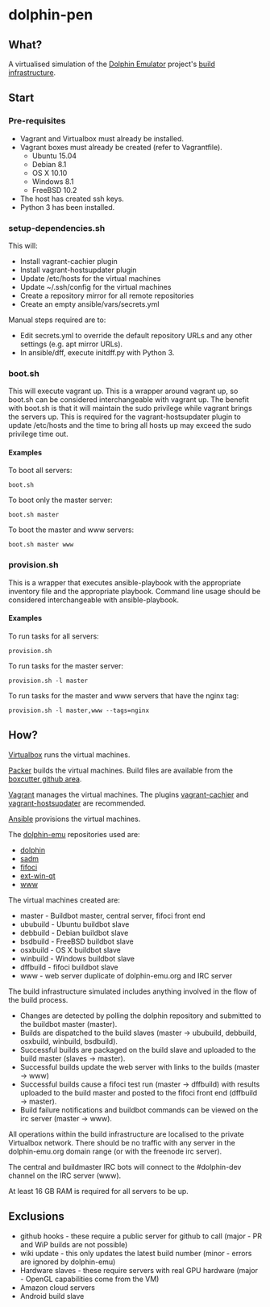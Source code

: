 # dolphin-pen

## What?

A virtualised simulation of the [Dolphin Emulator](https://dolphin-emu.org)
project's [build infrastructure](https://dolphin-emu.org/blog/2015/01/25/making-developers-more-productive-dolphin-development-infrastructure/).

## Start

### Pre-requisites

* Vagrant and Virtualbox must already be installed.
* Vagrant boxes must already be created (refer to Vagrantfile).
  * Ubuntu 15.04
  * Debian 8.1
  * OS X 10.10
  * Windows 8.1
  * FreeBSD 10.2
* The host has created ssh keys.
* Python 3 has been installed.

### setup-dependencies.sh

This will:
* Install vagrant-cachier plugin
* Install vagrant-hostsupdater plugin
* Update /etc/hosts for the virtual machines
* Update ~/.ssh/config for the virtual machines
* Create a repository mirror for all remote repositories
* Create an empty ansible/vars/secrets.yml

Manual steps required are to:
* Edit secrets.yml to override the default repository URLs and any other
  settings (e.g. apt mirror URLs).
* In ansible/dff, execute initdff.py with Python 3.

### boot.sh

This will execute vagrant up. This is a wrapper around vagrant up, so boot.sh
can be considered interchangeable with vagrant up. The benefit with boot.sh is
that it will maintain the sudo privilege while vagrant brings the servers up.
This is required for the vagrant-hostsupdater plugin to update /etc/hosts and
the time to bring all hosts up may exceed the sudo privilege time out.

#### Examples

To boot all servers:

    boot.sh

To boot only the master server:

    boot.sh master

To boot the master and www servers:

    boot.sh master www

### provision.sh

This is a wrapper that executes ansible-playbook with the appropriate inventory
file and the appropriate playbook. Command line usage should be considered
interchangeable with ansible-playbook.

#### Examples

To run tasks for all servers:

    provision.sh

To run tasks for the master server:

    provision.sh -l master

To run tasks for the master and www servers that have the nginx tag:

    provision.sh -l master,www --tags=nginx

## How?

[Virtualbox](https://www.virtualbox.org/) runs the virtual machines.

[Packer](https://www.packer.io/) builds the virtual machines. Build files are
available from the [boxcutter github area](https://github.com/boxcutter).

[Vagrant](https://www.vagrantup.com/) manages the virtual machines. The plugins
[vagrant-cachier](http://fgrehm.viewdocs.io/vagrant-cachier) and
[vagrant-hostsupdater](https://github.com/cogitatio/vagrant-hostsupdater)
are recommended.

[Ansible](http://www.ansible.com) provisions the virtual machines.

The [dolphin-emu](https://github.com/dolphin-emu) repositories used are:
* [dolphin](https://github.com/dolphin-emu/dolphin)
* [sadm](https://github.com/dolphin-emu/sadm)
* [fifoci](https://github.com/dolphin-emu/fifoci)
* [ext-win-qt](https://github.com/dolphin-emu/ext-win-qt)
* [www](https://github.com/dolphin-emu/www)

The virtual machines created are:
* master - Buildbot master, central server, fifoci front end
* ububuild - Ubuntu buildbot slave
* debbuild - Debian buildbot slave
* bsdbuild - FreeBSD buildbot slave
* osxbuild - OS X buildbot slave
* winbuild - Windows buildbot slave
* dffbuild - fifoci buildbot slave
* www - web server duplicate of dolphin-emu.org and IRC server

The build infrastructure simulated includes anything involved in the flow of the
build process.
* Changes are detected by polling the dolphin repository and submitted to the
  buildbot master (master).
* Builds are dispatched to the build slaves (master -> ububuild, debbuild,
  osxbuild, winbuild, bsdbuild).
* Successful builds are packaged on the build slave and uploaded to the build
  master (slaves -> master).
* Successful builds update the web server with links to the builds (master ->
  www)
* Successful builds cause a fifoci test run (master -> dffbuild) with results
  uploaded to the build master and posted to the fifoci front end (dffbuild ->
  master).
* Build failure notifications and buildbot commands can be viewed on the irc
  server (master -> www).

All operations within the build infrastructure are localised to the private
Virtualbox network. There should be no traffic with any server in the
dolphin-emu.org domain range (or with the freenode irc server).

The central and buildmaster IRC bots will connect to the #dolphin-dev channel on
the IRC server (www).

At least 16 GB RAM is required for all servers to be up.

## Exclusions

* github hooks - these require a public server for github to call (major - PR
  and WiP builds are not possible)
* wiki update - this only updates the latest build number (minor - errors are
  ignored by dolphin-emu)
* Hardware slaves - these require servers with real GPU hardware (major - OpenGL
  capabilities come from the VM)
* Amazon cloud servers
* Android build slave

